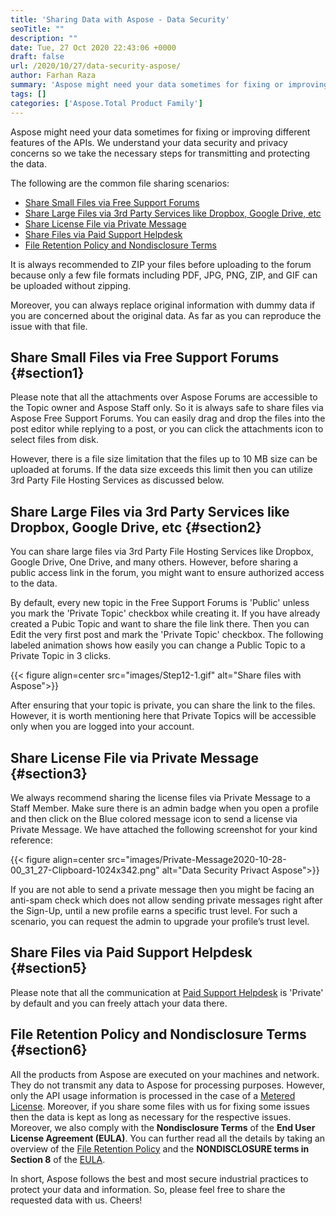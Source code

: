 ```yaml
---
title: 'Sharing Data with Aspose - Data Security'
seoTitle: ""
description: ""
date: Tue, 27 Oct 2020 22:43:06 +0000
draft: false
url: /2020/10/27/data-security-aspose/
author: Farhan Raza
summary: 'Aspose might need your data sometimes for fixing or improving different features of the APIs. We understand your data security and privacy concerns so we take the necessary steps for transmitting and protecting the data.'
tags: []
categories: ['Aspose.Total Product Family']
---
```


Aspose might need your data sometimes for fixing or improving different features of the APIs. We understand your data security and privacy concerns so we take the necessary steps for transmitting and protecting the data.

The following are the common file sharing scenarios:

*   [Share Small Files via Free Support Forums][1]
*   [Share Large Files via 3rd Party Services like Dropbox, Google Drive, etc][2]
*   [Share License File via Private Message][3]
*   [Share Files via Paid Support Helpdesk][4]
*   [File Retention Policy and Nondisclosure Terms][5]

It is always recommended to ZIP your files before uploading to the forum because only a few file formats including PDF, JPG, PNG, ZIP, and GIF can be uploaded without zipping.

Moreover, you can always replace original information with dummy data if you are concerned about the original data. As far as you can reproduce the issue with that file.

## Share Small Files via Free Support Forums {#section1}

Please note that all the attachments over Aspose Forums are accessible to the Topic owner and Aspose Staff only. So it is always safe to share files via Aspose Free Support Forums. You can easily drag and drop the files into the post editor while replying to a post, or you can click the attachments icon to select files from disk.

However, there is a file size limitation that the files up to 10 MB size can be uploaded at forums. If the data size exceeds this limit then you can utilize 3rd Party File Hosting Services as discussed below.

## Share Large Files via 3rd Party Services like Dropbox, Google Drive, etc {#section2}

You can share large files via 3rd Party File Hosting Services like Dropbox, Google Drive, One Drive, and many others. However, before sharing a public access link in the forum, you might want to ensure authorized access to the data.

By default, every new topic in the Free Support Forums is 'Public' unless you mark the 'Private Topic' checkbox while creating it. If you have already created a Pubic Topic and want to share the file link there. Then you can Edit the very first post and mark the 'Private Topic' checkbox. The following labeled animation shows how easily you can change a Public Topic to a Private Topic in 3 clicks.



{{< figure align=center src="images/Step12-1.gif" alt="Share files with Aspose">}}


After ensuring that your topic is private, you can share the link to the files. However, it is worth mentioning here that Private Topics will be accessible only when you are logged into your account.

## Share License File via Private Message {#section3}

We always recommend sharing the license files via Private Message to a Staff Member. Make sure there is an admin badge when you open a profile and then click on the Blue colored message icon to send a license via Private Message. We have attached the following screenshot for your kind reference:



{{< figure align=center src="images/Private-Message2020-10-28-00_31_27-Clipboard-1024x342.png" alt="Data Security Privact Aspose">}}


If you are not able to send a private message then you might be facing an anti-spam check which does not allow sending private messages right after the Sign-Up, until a new profile earns a specific trust level. For such a scenario, you can request the admin to upgrade your profile’s trust level.

## Share Files via Paid Support Helpdesk {#section5}

Please note that all the communication at [Paid Support Helpdesk][6] is 'Private' by default and you can freely attach your data there.

## File Retention Policy and Nondisclosure Terms {#section6}

All the products from Aspose are executed on your machines and network. They do not transmit any data to Aspose for processing purposes. However, only the API usage information is processed in the case of a [Metered License][7]. Moreover, if you share some files with us for fixing some issues then the data is kept as long as necessary for the respective issues. Moreover, we also comply with the **Nondisclosure Terms** of the **End User License Agreement (EULA)**. You can further read all the details by taking an overview of the [File Retention Policy][8] and the **NONDISCLOSURE terms in Section 8** of the [EULA][9].

In short, Aspose follows the best and most secure industrial practices to protect your data and information. So, please feel free to share the requested data with us. Cheers!




[1]: #section1
[2]: #section2
[3]: #section3
[4]: #section5
[5]: #section6
[6]: https://helpdesk.aspose.com/
[7]: https://purchase.aspose.com/faqs/licensing/metered
[8]: https://company.aspose.com/security/customer-data-and-security
[9]: https://library.conholdate.app/view/k8RToWkW7YcyVO4kb/aspose_end-user-license-agreement_2020-06-10.pdf






